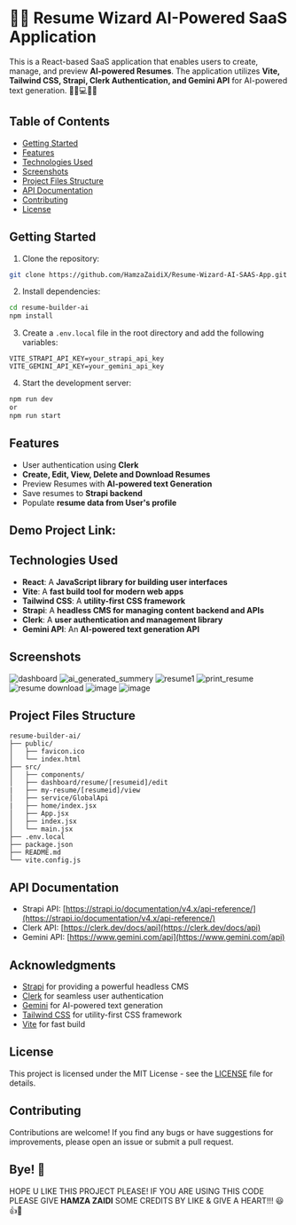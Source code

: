 # 🧙‍♂️ Resume Wizard AI-Powered SaaS Application

This is a React-based SaaS application that enables users to create, manage, and preview **AI-powered Resumes**. The application utilizes **Vite, Tailwind CSS, Strapi, Clerk Authentication, and Gemini API** for AI-powered text generation. 👩‍💻💻📃💼

## Table of Contents

- [Getting Started](#getting-started)
- [Features](#features)
- [Technologies Used](#technologies-used)
- [Screenshots](#screenshots)
- [Project Files Structure](#project-files-structure)
- [API Documentation](#api-documentation)
- [Contributing](#contributing)
- [License](#license)

## Getting Started

1. Clone the repository:
```bash
git clone https://github.com/HamzaZaidiX/Resume-Wizard-AI-SAAS-App.git
```

2. Install dependencies:
```bash
cd resume-builder-ai
npm install
```

3. Create a `.env.local` file in the root directory and add the following variables:
```
VITE_STRAPI_API_KEY=your_strapi_api_key
VITE_GEMINI_API_KEY=your_gemini_api_key
```

4. Start the development server:
```bash
npm run dev
or
npm run start
```

## Features

- User authentication using **Clerk**
- **Create, Edit, View, Delete and Download Resumes**
- Preview Resumes with **AI-powered text Generation**
- Save resumes to **Strapi backend**
- Populate **resume data from User's profile**

## Demo Project Link:

## Technologies Used

- **React**: A **JavaScript library for building user interfaces**
- **Vite**: A **fast build tool for modern web apps**
- **Tailwind CSS**: A **utility-first CSS framework**
- **Strapi**: A **headless CMS for managing content backend and APIs**
- **Clerk**: A **user authentication and management library**
- **Gemini API**: An **AI-powered text generation API**

## Screenshots
![dashboard](https://github.com/user-attachments/assets/760c55e7-0612-44c4-9f10-6357944ed501)
![ai_generated_summery](https://github.com/user-attachments/assets/a4934433-81b2-45b0-864f-cf9bad95a451)
![resume1](https://github.com/user-attachments/assets/0b4070f7-9060-46bf-9842-d43dcf3d67be)
![print_resume](https://github.com/user-attachments/assets/c56fba37-661c-4745-94cc-91cfcf2476df)
![resume download](https://github.com/user-attachments/assets/8f5d8c7d-5599-4997-ab65-403d00d16fe3)
![image](https://github.com/user-attachments/assets/0a17031e-0e97-479c-8ffb-d2f8cc53ef10)
![image](https://github.com/user-attachments/assets/fc2072b1-3e0f-454f-8d34-0f93724cd851)


## Project Files Structure

```
resume-builder-ai/
├── public/
│   ├── favicon.ico
│   └── index.html
├── src/
│   ├── components/
│   ├── dashboard/resume/[resumeid]/edit
|   ├── my-resume/[resumeid]/view
│   ├── service/GlobalApi
|   ├── home/index.jsx
│   ├── App.jsx
│   ├── index.jsx
│   └── main.jsx
├── .env.local
├── package.json
├── README.md
└── vite.config.js
```

## API Documentation

- Strapi API: [https://strapi.io/documentation/v4.x/api-reference/](https://strapi.io/documentation/v4.x/api-reference/)
- Clerk API: [https://clerk.dev/docs/api](https://clerk.dev/docs/api)
- Gemini API: [https://www.gemini.com/api](https://www.gemini.com/api)

## Acknowledgments

- [Strapi](https://strapi.io/) for providing a powerful headless CMS
- [Clerk](https://clerk.dev/) for seamless user authentication
- [Gemini](https://www.gemini.com/) for AI-powered text generation
- [Tailwind CSS](https://tailwindcss.com/) for utility-first CSS framework
- [Vite](https://vitejs.dev/) for fast build

## License

This project is licensed under the MIT License - see the [LICENSE](LICENSE) file for details.

## Contributing

Contributions are welcome! If you find any bugs or have suggestions for improvements, please open an issue or submit a pull request.

## Bye! 👋
  HOPE U LIKE THIS PROJECT PLEASE! IF YOU ARE USING THIS CODE PLEASE GIVE **HAMZA ZAIDI** SOME CREDITS BY LIKE & GIVE A HEART!!! 😃👍💛
